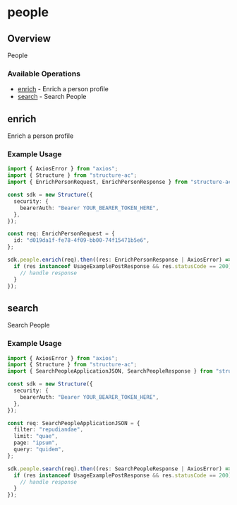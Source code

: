 # people

## Overview

People

### Available Operations

* [enrich](#enrich) - Enrich a person profile
* [search](#search) - Search People

## enrich

Enrich a person profile

### Example Usage

```typescript
import { AxiosError } from "axios";
import { Structure } from "structure-ac";
import { EnrichPersonRequest, EnrichPersonResponse } from "structure-ac/dist/sdk/models/operations";

const sdk = new Structure({
  security: {
    bearerAuth: "Bearer YOUR_BEARER_TOKEN_HERE",
  },
});

const req: EnrichPersonRequest = {
  id: "d019da1f-fe78-4f09-bb00-74f15471b5e6",
};

sdk.people.enrich(req).then((res: EnrichPersonResponse | AxiosError) => {
  if (res instanceof UsageExamplePostResponse && res.statusCode == 200) {
    // handle response
  }
});
```

## search

Search People

### Example Usage

```typescript
import { AxiosError } from "axios";
import { Structure } from "structure-ac";
import { SearchPeopleApplicationJSON, SearchPeopleResponse } from "structure-ac/dist/sdk/models/operations";

const sdk = new Structure({
  security: {
    bearerAuth: "Bearer YOUR_BEARER_TOKEN_HERE",
  },
});

const req: SearchPeopleApplicationJSON = {
  filter: "repudiandae",
  limit: "quae",
  page: "ipsum",
  query: "quidem",
};

sdk.people.search(req).then((res: SearchPeopleResponse | AxiosError) => {
  if (res instanceof UsageExamplePostResponse && res.statusCode == 200) {
    // handle response
  }
});
```

